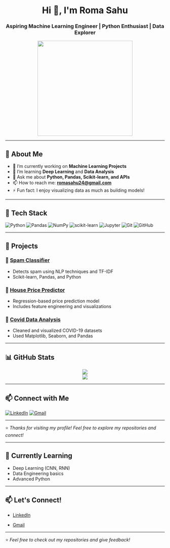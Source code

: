 <h1 align="center">Hi 👋, I'm Roma Sahu</h1>
<h3 align="center">Aspiring Machine Learning Engineer | Python Enthusiast | Data Explorer</h3>

<p align="center">
  <img src="https://media.giphy.com/media/qgQUggAC3Pfv687qPC/giphy.gif" width="300">
</p>

---

## 🧠 About Me

- 🔭 I’m currently working on **Machine Learning Projects**
- 🌱 I’m learning **Deep Learning** and **Data Analysis**
- 💬 Ask me about **Python, Pandas, Scikit-learn, and APIs**
- 📫 How to reach me: **romasahu24@gmail.com**
- ⚡ Fun fact: I enjoy visualizing data as much as building models!

---

## 🚀 Tech Stack

![Python](https://img.shields.io/badge/Python-3776AB?style=for-the-badge&logo=python&logoColor=white)
![Pandas](https://img.shields.io/badge/Pandas-150458?style=for-the-badge&logo=pandas&logoColor=white)
![NumPy](https://img.shields.io/badge/Numpy-013243?style=for-the-badge&logo=numpy&logoColor=white)
![scikit-learn](https://img.shields.io/badge/Scikit--learn-F7931E?style=for-the-badge&logo=scikit-learn&logoColor=white)
![Jupyter](https://img.shields.io/badge/Jupyter-F37626?style=for-the-badge&logo=jupyter&logoColor=white)
![Git](https://img.shields.io/badge/Git-E44C30?style=for-the-badge&logo=git&logoColor=white)
![GitHub](https://img.shields.io/badge/GitHub-181717?style=for-the-badge&logo=github&logoColor=white)

---

## 📂 Projects

### 🔹 [Spam Classifier](https://github.com/romasahu24/spam-classifier)
- Detects spam using NLP techniques and TF-IDF
- Scikit-learn, Pandas, and Python

### 🔹 [House Price Predictor](https://github.com/romasahu24/house-price-prediction)
- Regression-based price prediction model
- Includes feature engineering and visualizations

### 🔹 [Covid Data Analysis](https://github.com/romasahu24/covid-analysis)
- Cleaned and visualized COVID-19 datasets
- Used Matplotlib, Seaborn, and Pandas

---

## 📊 GitHub Stats

<p align="center">
  <img src="https://github-readme-stats.vercel.app/api?username=romasahu24&show_icons=true&theme=radical" />
  <br/>
  <img src="https://github-readme-streak-stats.herokuapp.com/?user=romasahu24&theme=radical" />
</p>

---

## 📫 Connect with Me

[![LinkedIn](https://img.shields.io/badge/LinkedIn-blue?style=for-the-badge&logo=linkedin&logoColor=white)](https://linkedin.com/in/romasahu)
[![Gmail](https://img.shields.io/badge/Gmail-red?style=for-the-badge&logo=gmail&logoColor=white)](mailto:romasahu24@gmail.com)

---

⭐️ *Thanks for visiting my profile! Feel free to explore my repositories and connect!*



---

## 🧪 Currently Learning
- Deep Learning (CNN, RNN)
- Data Engineering basics
- Advanced Python

---

## 📫 Let's Connect!
- [LinkedIn](https://www.linkedin.com/in/roma2211/)

  
- [Gmail](romasahu2211@gmail.com)

---
⭐️ *Feel free to check out my repositories and give feedback!*
